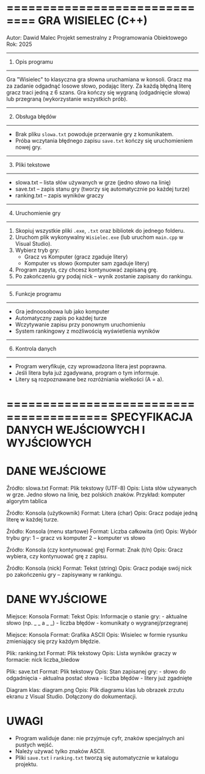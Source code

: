 ==============================
    GRA WISIELEC (C++)
==============================

Autor: Dawid Malec
Projekt semestralny z Programowania Obiektowego
Rok: 2025

------------------------------
1. Opis programu
------------------------------
Gra "Wisielec" to klasyczna gra słowna uruchamiana w konsoli.
Gracz ma za zadanie odgadnąć losowe słowo, podając litery.
Za każdą błędną literę gracz traci jedną z 6 szans.
Gra kończy się wygraną (odgadnięcie słowa) lub przegraną (wykorzystanie wszystkich prób).

------------------------------
2. Obsługa błędów
------------------------------
- Brak pliku `slowa.txt` powoduje przerwanie gry z komunikatem.
- Próba wczytania błędnego zapisu `save.txt` kończy się uruchomieniem nowej gry.

------------------------------
3. Pliki tekstowe
------------------------------
- slowa.txt – lista słów używanych w grze (jedno słowo na linię)
- save.txt – zapis stanu gry (tworzy się automatycznie po każdej turze)
- ranking.txt – zapis wyników graczy

------------------------------
4. Uruchomienie gry
------------------------------
1. Skopiuj wszystkie pliki `.exe`, `.txt` oraz bibliotek do jednego folderu.
2. Uruchom plik wykonywalny `Wisielec.exe` (lub uruchom `main.cpp` w Visual Studio).
3. Wybierz tryb gry:
   - Gracz vs Komputer (gracz zgaduje litery)
   - Komputer vs słowo (komputer sam zgaduje litery)
4. Program zapyta, czy chcesz kontynuować zapisaną grę.
5. Po zakończeniu gry podaj nick – wynik zostanie zapisany do rankingu.

------------------------------
5. Funkcje programu
------------------------------
- Gra jednoosobowa lub jako komputer
- Automatyczny zapis po każdej turze
- Wczytywanie zapisu przy ponownym uruchomieniu
- System rankingowy z możliwością wyświetlenia wyników

------------------------------
6. Kontrola danych
------------------------------
- Program weryfikuje, czy wprowadzona litera jest poprawna.
- Jeśli litera była już zgadywana, program o tym informuje.
- Litery są rozpoznawane bez rozróżniania wielkości (A = a).




========================================
SPECYFIKACJA DANYCH WEJŚCIOWYCH I WYJŚCIOWYCH
========================================


DANE WEJŚCIOWE
==============

Źródło:         slowa.txt
Format:         Plik tekstowy (UTF-8)
Opis:           Lista słów używanych w grze. Jedno słowo na linię, bez polskich znaków.
Przykład:       komputer
                algorytm
                tablica


Źródło:         Konsola (użytkownik)
Format:         Litera (char)
Opis:           Gracz podaje jedną literę w każdej turze.


Źródło:         Konsola (menu startowe)
Format:         Liczba całkowita (int)
Opis:           Wybór trybu gry:
                1 – gracz vs komputer
                2 – komputer vs słowo


Źródło:         Konsola (czy kontynuować grę)
Format:         Znak (t/n)
Opis:           Gracz wybiera, czy kontynuować grę z zapisu.


Źródło:         Konsola (nick)
Format:         Tekst (string)
Opis:           Gracz podaje swój nick po zakończeniu gry – zapisywany w rankingu.


DANE WYJŚCIOWE
==============

Miejsce:        Konsola
Format:         Tekst
Opis:           Informacje o stanie gry:
                - aktualne słowo (np. _ _ a _ _)
                - liczba błędów
                - komunikaty o wygranej/przegranej


Miejsce:        Konsola
Format:         Grafika ASCII
Opis:           Wisielec w formie rysunku zmieniający się przy każdym błędzie.


Plik:           ranking.txt
Format:         Plik tekstowy
Opis:           Lista wyników graczy w formacie: nick liczba_bledow


Plik:           save.txt
Format:         Plik tekstowy
Opis:           Stan zapisanej gry:
                - słowo do odgadnięcia
                - aktualna postać słowa
                - liczba błędów
                - litery już zgadnięte


Diagram klas:  diagram.png
Opis:           Plik diagramu klas lub obrazek zrzutu ekranu z Visual Studio.
                Dołączony do dokumentacji.


UWAGI
=====

- Program waliduje dane: nie przyjmuje cyfr, znaków specjalnych ani pustych wejść.
- Należy używać tylko znaków ASCII.
- Pliki `save.txt` i `ranking.txt` tworzą się automatycznie w katalogu projektu.


